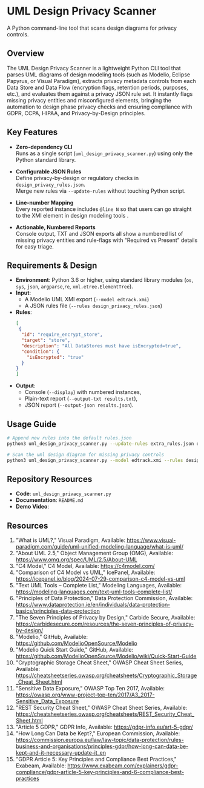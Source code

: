 # UML Design Privacy Scanner
A Python command-line tool that scans design diagrams for privacy controls.

## Overview

The UML Design Privacy Scanner is a lightweight Python CLI tool that parses UML diagrams of design modeling tools (such as Modelio, Eclipse Papyrus, or Visual Paradigm), extracts privacy metadata controls from each Data Store and Data Flow (encryption flags, retention periods, purposes, etc.), and evaluates them against a privacy JSON rule set. It instantly flags missing privacy entities and misconfigured elements, bringing the automation to design phase privacy checks and ensuring compliance with GDPR, CCPA, HIPAA, and Privacy-by-Design principles.


## Key Features

- **Zero-dependency CLI**  
  Runs as a single script (`uml_design_privacy_scanner.py`) using only the Python standard library.

- **Configurable JSON Rules**  
  Define privacy-by-design or regulatory checks in `design_privacy_rules.json`.  
  Merge new rules via `--update-rules` without touching Python script.

- **Line-number Mapping**  
  Every reported instance includes `@line N` so that users can go straight to the XMI element in design modeling tools .

- **Actionable, Numbered Reports**  
  Console output, TXT and JSON exports all show a numbered list of missing privacy entities and rule-flags with “Required vs Present” details for easy triage.

## Requirements & Design

- **Environment**:  Python 3.6 or higher, using standard library modules (`os`, `sys`, `json`, `argparse`,`re`, `xml.etree.ElementTree`).
- **Input**:  
  - A Modelio UML XMI export (`--model edtrack.xmi`)  
  - A JSON rules file (`--rules design_privacy_rules.json`)  
- **Rules**: 
  ```json
  [
   {
    "id": "require_encrypt_store",
    "target": "store",
    "description": "All DataStores must have isEncrypted=true",
    "condition": {
      "isEncrypted": "true"
    }
  }
  ]
  ```
- **Output**:
  - Console (`--display`) with numbered instances,
  - Plain-text report (`--output-txt results.txt`),
  - JSON report (`--output-json results.json`).

## Usage Guide
```bash
# Append new rules into the default rules.json
python3 uml_design_privacy_scanner.py --update-rules extra_rules.json design_privacy_rules.json 

# Scan the uml design diagram for missing privacy controls
python3 uml_design_privacy_scanner.py --model edtrack.xmi --rules design_privacy_rules.json --display --output-json results.json --output-txt  results.txt
```
## Repository Resources

* **Code**: `uml_design_privacy_scanner.py`
* **Documentation**: `README.md`
* **Demo Video**: 

## Resources

1.	"What is UML?," Visual Paradigm, Available:
https://www.visual-paradigm.com/guide/uml-unified-modeling-language/what-is-uml/
2.	"About UML 2.5," Object Management Group (OMG), Available:
https://www.omg.org/spec/UML/2.5/About-UML
3.	"C4 Model," C4 Model, Available:
https://c4model.com/
4.	"Comparison of C4 Model vs UML," IcePanel, Available:
https://icepanel.io/blog/2024-07-29-comparison-c4-model-vs-uml
5.	"Text UML Tools – Complete List," Modeling Languages, Available:
https://modeling-languages.com/text-uml-tools-complete-list/
6.	"Principles of Data Protection," Data Protection Commission, Available:
https://www.dataprotection.ie/en/individuals/data-protection-basics/principles-data-protection
7.	"The Seven Principles of Privacy by Design," Carbide Secure, Available:
https://carbidesecure.com/resources/the-seven-principles-of-privacy-by-design/
8.	"Modelio," GitHub, Available:
https://github.com/ModelioOpenSource/Modelio
9.	"Modelio Quick Start Guide," GitHub, Available:
https://github.com/ModelioOpenSource/Modelio/wiki/Quick-Start-Guide
10.	"Cryptographic Storage Cheat Sheet," OWASP Cheat Sheet Series, Available:
https://cheatsheetseries.owasp.org/cheatsheets/Cryptographic_Storage_Cheat_Sheet.html
11.	"Sensitive Data Exposure," OWASP Top Ten 2017, Available:
https://owasp.org/www-project-top-ten/2017/A3_2017-Sensitive_Data_Exposure
12.	"REST Security Cheat Sheet," OWASP Cheat Sheet Series, Available:
https://cheatsheetseries.owasp.org/cheatsheets/REST_Security_Cheat_Sheet.html
13.	"Article 5 GDPR," GDPR Info, Available:
https://gdpr-info.eu/art-5-gdpr/
14.	"How Long Can Data be Kept?," European Commission, Available:
https://commission.europa.eu/law/law-topic/data-protection/rules-business-and-organisations/principles-gdpr/how-long-can-data-be-kept-and-it-necessary-update-it_en
15.	"GDPR Article 5: Key Principles and Compliance Best Practices," Exabeam, Available:
https://www.exabeam.com/explainers/gdpr-compliance/gdpr-article-5-key-principles-and-6-compliance-best-practices
